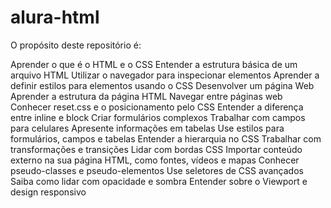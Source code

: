 # alura-html
O propósito deste repositório é:

Aprender o que é o HTML e o CSS
Entender a estrutura básica de um arquivo HTML
Utilizar o navegador para inspecionar elementos
Aprender a definir estilos para elementos usando o CSS
Desenvolver um página Web
Aprender a estrutura da página HTML
Navegar entre páginas web
Conhecer reset.css e o posicionamento pelo CSS
Entender a diferença entre inline e block
Criar formulários complexos
Trabalhar com campos para celulares
Apresente informações em tabelas
Use estilos para formulários, campos e tabelas
Entender a hierarquia no CSS
Trabalhar com transformações e transições
Lidar com bordas CSS
Importar conteúdo externo na sua página HTML, como fontes, vídeos e mapas
Conhecer pseudo-classes e pseudo-elementos
Use seletores de CSS avançados
Saiba como lidar com opacidade e sombra
Entender sobre o Viewport e design responsivo
